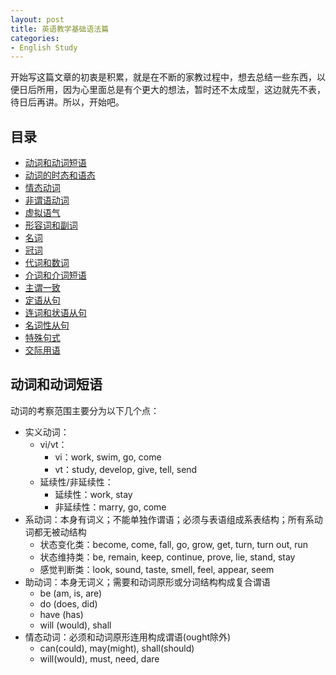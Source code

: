 ```yaml
---
layout: post
title: 英语教学基础语法篇
categories:
- English Study
---
```


开始写这篇文章的初衷是积累，就是在不断的家教过程中，想去总结一些东西，以便日后所用，因为心里面总是有个更大的想法，暂时还不太成型，这边就先不表，待日后再讲。所以，开始吧。

## 目录

- [动词和动词短语](#verb1)
- [动词的时态和语态](#verb2)
- [情态动词](#verb3)
- [非谓语动词](#verb4)
- [虚拟语气](#subjunctive)
- [形容词和副词](#adj-adv)
- [名词](#noun)
- [冠词](#article)
- [代词和数词](#pronoun-num)
- [介词和介词短语](#prep)
- [主谓一致](#zwyz)
- [定语从句](#dycj)
- [连词和状语从句](#zycj)
- [名词性从句](#mcxcj)
- [特殊句式](#tsjs)
- [交际用语](#jjyy)

## <a name="verb1">动词和动词短语</a>
动词的考察范围主要分为以下几个点：

- 实义动词：
	+ vi/vt：
		- vi：work, swim, go, come
		- vt：study, develop, give, tell, send
	+ 延续性/非延续性：
		- 延续性：work, stay
		- 非延续性：marry, go, come
- 系动词：本身有词义；不能单独作谓语；必须与表语组成系表结构；所有系动词都无被动结构
	+ 状态变化类：become, come, fall, go, grow, get, turn, turn out, run
	+ 状态维持类：be, remain, keep, continue, prove, lie, stand, stay
	+ 感觉判断类：look, sound, taste, smell, feel, appear, seem
- 助动词：本身无词义；需要和动词原形或分词结构构成复合谓语
	+ be (am, is, are)
	+ do (does, did)
	+ have (has)
	+ will (would), shall
- 情态动词：必须和动词原形连用构成谓语(ought除外)
	+ can(could), may(might), shall(should)
	+ will(would), must, need, dare
